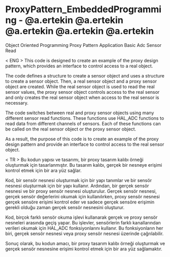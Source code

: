 # ProxyPattern_EmbeddedProgramming - @a.ertekin @a.ertekin @a.ertekin @a.ertekin @a.ertekin
Object Oriented Programming Proxy Pattern Application Basic Adc Sensor Read 

< ENG > 
This code is designed to create an example of the proxy design pattern, which provides an interface to control access to a real object.

The code defines a structure to create a sensor object and uses a structure to create a sensor object. 
Then, a real sensor object and a proxy sensor object are created. While the real sensor object is used to read the real sensor values, the proxy sensor object controls access to the real sensor and only creates the real sensor object when access to the real sensor is necessary.

The code switches between real and proxy sensor objects using many different sensor read functions. 
These functions use HAL_ADC functions to read data from different channels of sensors. 
Each of these functions can be called on the real sensor object or the proxy sensor object.

As a result, the purpose of this code is to create an example of the proxy design pattern and provide an interface to control access to the real sensor object.


< TR > 
Bu kodun yapısı ve tasarımı, bir proxy tasarım kalıbı örneği oluşturmak için tasarlanmıştır. 
Bu tasarım kalıbı, gerçek bir nesneye erişimi kontrol etmek için bir ara yüz sağlar.

Kod, bir sensör nesnesi oluşturmak için bir yapı tanımlar ve bir sensör nesnesi oluşturmak için bir yapı kullanır. 
Ardından, bir gerçek sensör nesnesi ve bir proxy sensör nesnesi oluşturulur. 
Gerçek sensör nesnesi, gerçek sensör değerlerini okumak için kullanılırken, proxy sensör nesnesi gerçek sensöre erişimi kontrol eder ve sadece gerçek sensöre erişimin gerekli olduğu zaman gerçek sensör nesnesini oluşturur.

Kod, birçok farklı sensör okuma işlevi kullanarak gerçek ve proxy sensör nesneleri arasında geçiş yapar. 
Bu işlevler, sensörlerin farklı kanallarından verileri okumak için HAL_ADC fonksiyonlarını kullanır.
Bu fonksiyonların her biri, gerçek sensör nesnesi veya proxy sensör nesnesi üzerinde çağrılabilir.

Sonuç olarak, bu kodun amacı, bir proxy tasarım kalıbı örneği oluşturmak ve gerçek sensör nesnesine erişimi kontrol etmek için bir ara yüz sağlamaktır.
